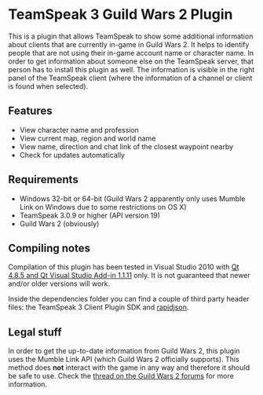 TeamSpeak 3 Guild Wars 2 Plugin
===============================

This is a plugin that allows TeamSpeak to show some additional information about clients that are currently in-game in Guild Wars 2. It helps to identify people that are not using their in-game account name or character name.
In order to get information about someone else on the TeamSpeak server, that person has to install this plugin as well. The information is visible in the right panel of the TeamSpeak client (where the information of a channel or client is found when selected).


Features
----------------
- View character name and profession
- View current map, region and world name
- View name, direction and chat link of the closest waypoint nearby
- Check for updates automatically


Requirements
------------
- Windows 32-bit or 64-bit (Guild Wars 2 apparently only uses Mumble Link on Windows due to some restrictions on OS X)
- TeamSpeak 3.0.9 or higher (API version 19)
- Guild Wars 2 (obviously) 


Compiling notes
---------------
Compilation of this plugin has been tested in Visual Studio 2010 with [Qt 4.8.5 and Qt Visual Studio Add-in 1.1.11](https://qt-project.org/downloads) only. It is not guaranteed that newer and/or older versions will work.

Inside the dependencies folder you can find a couple of third party header files: the TeamSpeak 3 Client Plugin SDK and [rapidjson](http://code.google.com/p/rapidjson/).


Legal stuff
-----------
In order to get the up-to-date information from Guild Wars 2, this plugin uses the Mumble Link API (which Guild Wars 2 officially supports). This method does **not** interact with the game in any way and therefore it should be safe to use. Check the [thread on the Guild Wars 2 forums](https://forum-en.guildwars2.com/forum/community/api/Map-API-Mumble-Mashup/first#post2256444) for more information.

